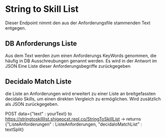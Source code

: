 # String to Skill List

Dieser Endpoint nimmt den aus der Anforderungsfile stammenden Text entgegen.

## DB Anforderungs Liste

Aus dem Text werden zum einen Anforderungs KeyWords genommen, die häufig in DB Ausschreubungen genannt werden. Es wird in der Antwort im JSON Eine Liste dieser Anforderungsbegriffe zurückgegeben

## Decidalo Match Liste

die Liste an Anforderungen wird erweitert zu einer Liste an breitgefassten decidalo Skills, um einen direkten Vergleich zu ermöglichen. Wird zusätzlich als JSON zurückgegeben.

POST data={"text" : yourText} to https://stringtoskilllist.shigeocst.repl.co/StringToSkillList ->
returns {"ListeAnforderungen" : ListeAnforderungen, "decidaloMatchList" : textSplit}
